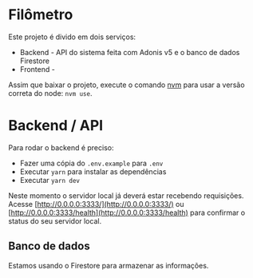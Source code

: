 # Filômetro

Este projeto é divido em dois serviços:
- Backend -  API do sistema feita com Adonis v5 e o banco de dados Firestore
- Frontend - 

Assim que baixar o projeto, execute o comando [nvm](https://github.com/nvm-sh/nvm#installing-and-updating) para usar a versão correta do node: `nvm use`.


# Backend / API

Para rodar o backend é preciso:
- Fazer uma cópia do `.env.example` para `.env`
- Executar `yarn` para instalar as dependências
- Executar `yarn dev`

Neste momento o servidor local já deverá estar recebendo requisições. Acesse [http://0.0.0.0:3333/](http://0.0.0.0:3333/) ou [http://0.0.0.0:3333/health](http://0.0.0.0:3333/health) para confirmar o status do seu servidor local.


## Banco de dados

Estamos usando o Firestore para armazenar as informações.
